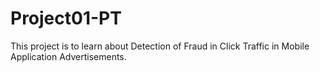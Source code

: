 # Project01-PT
This project is to learn about Detection of Fraud in Click Traffic in Mobile Application Advertisements.
